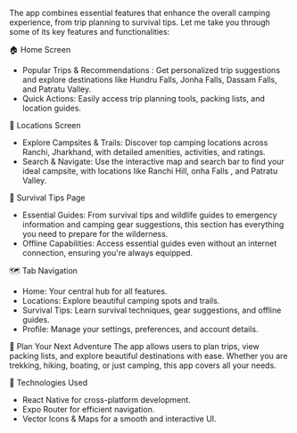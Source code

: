 

The app combines essential features that enhance the overall camping experience, from trip planning to survival tips. Let me take you through some of its key features and functionalities:

🏠  Home Screen
- Popular Trips & Recommendations : Get personalized trip suggestions and explore destinations like Hundru Falls, Jonha Falls, Dassam Falls, and Patratu Valley.
- Quick Actions: Easily access trip planning tools, packing lists, and location guides.

📍 Locations Screen
- Explore Campsites & Trails: Discover top camping locations across Ranchi, Jharkhand, with detailed amenities, activities, and ratings.
- Search & Navigate: Use the interactive map and search bar to find your ideal campsite, with locations like Ranchi Hill, onha Falls , and Patratu Valley.

 🧭 Survival Tips Page
- Essential Guides: From survival tips and wildlife guides to emergency information and camping gear suggestions, this section has everything you need to prepare for the wilderness.
- Offline Capabilities: Access essential guides even without an internet connection, ensuring you're always equipped.

🗺️ Tab Navigation
- Home: Your central hub for all features.
- Locations: Explore beautiful camping spots and trails.
- Survival Tips: Learn survival techniques, gear suggestions, and offline guides.
- Profile: Manage your settings, preferences, and account details.

 📅 Plan Your Next Adventure
The app allows users to plan trips, view packing lists, and explore beautiful destinations with ease. Whether you are trekking, hiking, boating, or just camping, this app covers all your needs.

🔧 Technologies Used
- React Native for cross-platform development.
- Expo Router for efficient navigation.
- Vector Icons & Maps for a smooth and interactive UI.
